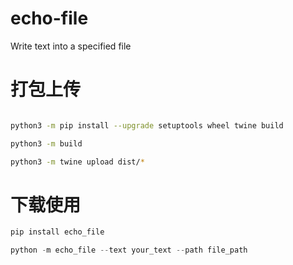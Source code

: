 # echo-file

Write text into a specified file

# 打包上传
```bash

python3 -m pip install --upgrade setuptools wheel twine build

python3 -m build

python3 -m twine upload dist/*
```
# 下载使用
```bash
pip install echo_file
```
```python
python -m echo_file --text your_text --path file_path
```